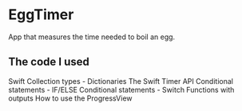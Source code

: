 # EggTimer
App that measures the time needed to boil an egg.

## The code I used
Swift Collection types - Dictionaries
The Swift Timer API
Conditional statements - IF/ELSE
Conditional statements - Switch
Functions with outputs
How to use the ProgressView
